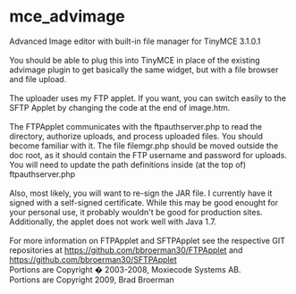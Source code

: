 mce_advimage
============

Advanced Image editor with built-in file manager for TinyMCE 3.1.0.1<br>
<br>
You should be able to plug this into TinyMCE in place of the existing 
advimage plugin to get basically the same widget, but with a file browser
and file upload. <br>
<br> 
The uploader uses my FTP applet. If you want, you can switch easily to the
SFTP Applet by changing the code at the end of image.htm.<br>
<br>
The FTPApplet communicates with the ftpauthserver.php to read the directory,
authorize uploads, and process uploaded files. You should become familiar
with it. The file filemgr.php should be moved outside the doc root, as it
should contain the FTP username and password for uploads. You will need
to update the path definitions inside (at the top of) ftpauthserver.php<br>
<br>
Also, most likely, you will want to re-sign the JAR file. I currently have it signed with a 
self-signed certificate. While this may be good enought for your personal use, it probably wouldn't be
good for production sites.  Additionally, the applet does not work well with Java 1.7.<br>
<br>
For more information on FTPApplet and SFTPApplet see the respective GIT repositories at
https://github.com/bbroerman30/FTPApplet and https://github.com/bbroerman30/SFTPApplet
<br>
Portions are Copyright � 2003-2008, Moxiecode Systems AB.<br>
Portions are Copyright 2009, Brad Broerman<br>
<br>